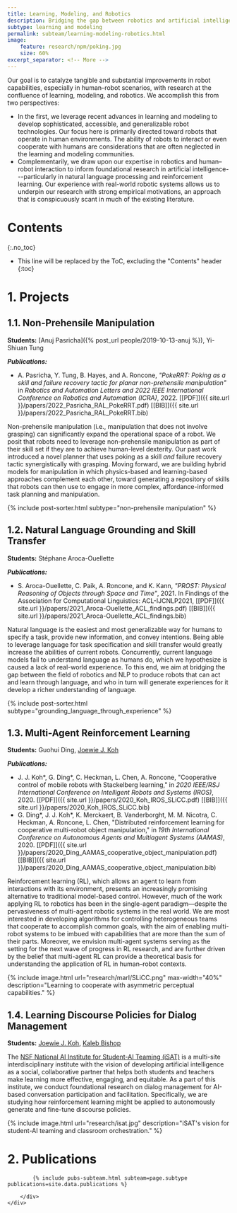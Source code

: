```yaml
---
title: Learning, Modeling, and Robotics
description: Bridging the gap between robotics and artificial intelligence
subtype: learning and modeling
permalink: subteam/learning-modeling-robotics.html
image:
    feature: research/npm/poking.jpg
    size: 60%
excerpt_separator: <!-- More -->
---
```


Our goal is to catalyze tangible and substantial improvements in robot capabilities, especially in human–robot scenarios, with research at the confluence of learning, modeling, and robotics.
We accomplish this from two perspectives:

 * In the first, we leverage recent advances in learning and modeling to develop sophisticated, accessible, and generalizable robot technologies.
 Our focus here is primarily directed toward robots that operate in human environments. The ability of robots to interact or even cooperate with humans are considerations that are often neglected in the learning and modeling communities.
 * Complementarily, we draw upon our expertise in robotics and human–robot interaction to inform foundational research in artificial intelligence---particularly in natural language processing and reinforcement learning.
 Our experience with real-world robotic systems allows us to underpin our research with strong empirical motivations, an approach that is conspicuously scant in much of the existing literature.

<!-- More -->

# Contents
{:.no_toc}

* This line will be replaced by the ToC, excluding the "Contents" header
{:toc}

# 1. Projects

## 1.1. Non-Prehensile Manipulation

**Students:** [Anuj Pasricha]({% post_url people/2019-10-13-anuj %}), Yi-Shiuan Tung

**_Publications:_**
- A. Pasricha, Y. Tung, B. Hayes, and A. Roncone, _"PokeRRT: Poking as a skill and failure recovery tactic for planar non-prehensile manipulation"_ in _Robotics and Automation Letters and 2022 IEEE International Conference on Robotics and Automation (ICRA)_, 2022. [[PDF]]({{ site.url }}/papers/2022_Pasricha_RAL_PokeRRT.pdf) [[BIB]]({{ site.url }}/papers/2022_Pasricha_RAL_PokeRRT.bib)

Non-prehensile manipulation (i.e., manipulation that does not involve grasping) can significantly expand the operational space of a robot.
We posit that robots need to leverage non-prehensile manipulation as part of their skill set if they are to achieve human-level dexterity.
Our past work introduced a novel planner that uses poking as a skill _and_ failure recovery tactic synergistically with grasping.
Moving forward, we are building hybrid models for manipulation in which physics-based and learning-based approaches complement each other, toward generating a repository of skills that robots can then use to engage in more complex, affordance-informed task planning and manipulation.

<!-- {% include image.html url="research/npm/poking.jpg" max-width="40%" description="Expanding operational space by leveraging non-prehensile manipulation." %} -->

<div class="row">
    {% include post-sorter.html subtype="non-prehensile manipulation" %}
</div>

## 1.2. Natural Language Grounding and Skill Transfer

**Students:** Stéphane Aroca-Ouellette  
  
**_Publications:_**  
 - S. Aroca-Ouellette, C. Paik, A. Roncone, and K. Kann, _"PROST: Physical Reasoning of Objects through Space and Time"_, 2021. In Findings of the Association for Computational Linguistics: ACL-IJCNLP2021, [[PDF]]({{ site.url }}/papers/2021_Aroca-Ouellette_ACL_findings.pdf) [[BIB]]({{ site.url }}/papers/2021_Aroca-Ouellette_ACL_findings.bib)

Natural language is the easiest and most generalizable way for humans to specify a task, provide new information, and convey intentions. Being able to leverage language for task specification and skill transfer would greatly increase the abilities of current robots.
Concurrently, current language models fail to understand language as humans do, which we hypothesize is caused a lack of real-world experience.
To this end, we aim at bridging the gap between the field of robotics and NLP to produce robots that can act and learn through language, and who in turn will generate experiences for it develop a richer understanding of language.

<div class="row">
    {% include post-sorter.html subtype="grounding_language_through_experience" %}
</div>


## 1.3. Multi-Agent Reinforcement Learning

**Students:** Guohui Ding, [Joewie J. Koh](https://joewiekoh.com)

**_Publications:_**
 - J. J. Koh*, G. Ding*, C. Heckman, L. Chen, A. Roncone, "Cooperative control of mobile robots with Stackelberg learning," in _2020 IEEE/RSJ International Conference on Intelligent Robots and Systems (IROS)_, 2020. [[PDF]]({{ site.url }}/papers/2020_Koh_IROS_SLiCC.pdf) [[BIB]]({{ site.url }}/papers/2020_Koh_IROS_SLiCC.bib)
 - G. Ding*, J. J. Koh*, K. Merckaert, B. Vanderborght, M. M. Nicotra, C. Heckman, A. Roncone, L. Chen, "Distributed reinforcement learning for cooperative multi-robot object manipulation," in _19th International Conference on Autonomous Agents and Multiagent Systems (AAMAS)_, 2020. [[PDF]]({{ site.url }}/papers/2020_Ding_AAMAS_cooperative_object_manipulation.pdf) [[BIB]]({{ site.url }}/papers/2020_Ding_AAMAS_cooperative_object_manipulation.bib)

Reinforcement learning (RL), which allows an agent to learn from interactions with its environment, presents an increasingly promising alternative to traditional model-based control.
However, much of the work applying RL to robotics has been in the single-agent paradigm—despite the pervasiveness of multi-agent robotic systems in the real world.
We are most interested in developing algorithms for controlling heterogeneous teams that cooperate to accomplish common goals, with the aim of enabling multi-robot systems to be imbued with capabilities that are more than the sum of their parts.
Moreover, we envision multi-agent systems serving as the setting for the next wave of progress in RL research, and are further driven by the belief that multi-agent RL can provide a theoretical basis for understanding the application of RL in human–robot contexts.

{% include image.html url="research/marl/SLiCC.png" max-width="40%" description="Learning to cooperate with asymmetric perceptual capabilities." %}

## 1.4. Learning Discourse Policies for Dialog Management

**Students:** [Joewie J. Koh](https://joewiekoh.com), [Kaleb Bishop](https://kalebishop.github.io/)

The [NSF National AI Institute for Student-AI Teaming (iSAT)](https://www.colorado.edu/research/ai-institute/) is a multi-site interdisciplinary institute with the vision of developing artificial intelligence as a social, collaborative partner that helps both students and teachers make learning more effective, engaging, and equitable.
As a part of this institute, we conduct foundational research on dialog management for AI-based conversation participation and facilitation.
Specifically, we are studying how reinforcement learning might be applied to autonomously generate and fine-tune discourse policies.

{% include image.html url="research/isat.jpg" description="iSAT's vision for student-AI teaming and classroom orchestration." %}

# 2. Publications

<section id="post-cv" style="padding-top: 0;">
    <div class="container">
        <div id="article">

            {% include pubs-subteam.html subteam=page.subtype publications=site.data.publications %}

        </div>
    </div>
</section>
